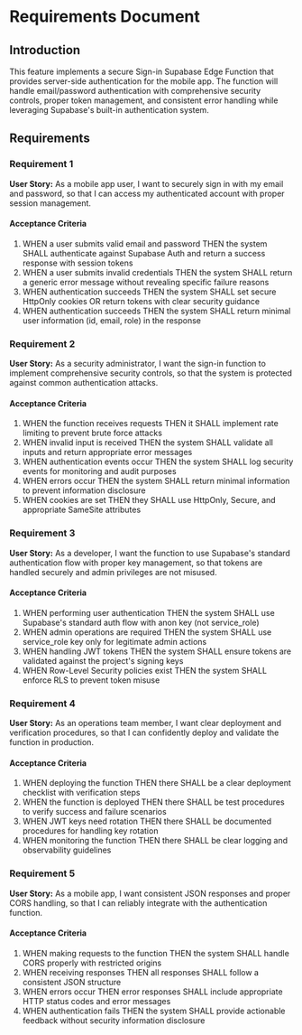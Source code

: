 # Requirements Document

## Introduction

This feature implements a secure Sign-in Supabase Edge Function that provides server-side authentication for the mobile app. The function will handle email/password authentication with comprehensive security controls, proper token management, and consistent error handling while leveraging Supabase's built-in authentication system.

## Requirements

### Requirement 1

**User Story:** As a mobile app user, I want to securely sign in with my email and password, so that I can access my authenticated account with proper session management.

#### Acceptance Criteria

1. WHEN a user submits valid email and password THEN the system SHALL authenticate against Supabase Auth and return a success response with session tokens
2. WHEN a user submits invalid credentials THEN the system SHALL return a generic error message without revealing specific failure reasons
3. WHEN authentication succeeds THEN the system SHALL set secure HttpOnly cookies OR return tokens with clear security guidance
4. WHEN authentication succeeds THEN the system SHALL return minimal user information (id, email, role) in the response

### Requirement 2

**User Story:** As a security administrator, I want the sign-in function to implement comprehensive security controls, so that the system is protected against common authentication attacks.

#### Acceptance Criteria

1. WHEN the function receives requests THEN it SHALL implement rate limiting to prevent brute force attacks
2. WHEN invalid input is received THEN the system SHALL validate all inputs and return appropriate error messages
3. WHEN authentication events occur THEN the system SHALL log security events for monitoring and audit purposes
4. WHEN errors occur THEN the system SHALL return minimal information to prevent information disclosure
5. WHEN cookies are set THEN they SHALL use HttpOnly, Secure, and appropriate SameSite attributes

### Requirement 3

**User Story:** As a developer, I want the function to use Supabase's standard authentication flow with proper key management, so that tokens are handled securely and admin privileges are not misused.

#### Acceptance Criteria

1. WHEN performing user authentication THEN the system SHALL use Supabase's standard auth flow with anon key (not service_role)
2. WHEN admin operations are required THEN the system SHALL use service_role key only for legitimate admin actions
3. WHEN handling JWT tokens THEN the system SHALL ensure tokens are validated against the project's signing keys
4. WHEN Row-Level Security policies exist THEN the system SHALL enforce RLS to prevent token misuse

### Requirement 4

**User Story:** As an operations team member, I want clear deployment and verification procedures, so that I can confidently deploy and validate the function in production.

#### Acceptance Criteria

1. WHEN deploying the function THEN there SHALL be a clear deployment checklist with verification steps
2. WHEN the function is deployed THEN there SHALL be test procedures to verify success and failure scenarios
3. WHEN JWT keys need rotation THEN there SHALL be documented procedures for handling key rotation
4. WHEN monitoring the function THEN there SHALL be clear logging and observability guidelines

### Requirement 5

**User Story:** As a mobile app, I want consistent JSON responses and proper CORS handling, so that I can reliably integrate with the authentication function.

#### Acceptance Criteria

1. WHEN making requests to the function THEN the system SHALL handle CORS properly with restricted origins
2. WHEN receiving responses THEN all responses SHALL follow a consistent JSON structure
3. WHEN errors occur THEN error responses SHALL include appropriate HTTP status codes and error messages
4. WHEN authentication fails THEN the system SHALL provide actionable feedback without security information disclosure